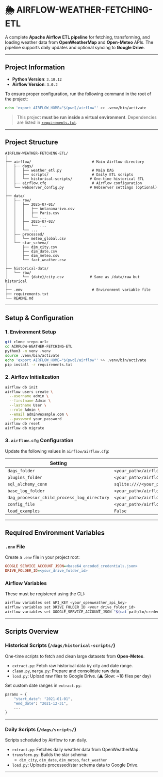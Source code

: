 # 🌦️ AIRFLOW-WEATHER-FETCHING-ETL

A complete **Apache Airflow ETL pipeline** for fetching, transforming, and loading weather data from **OpenWeatherMap** and **Open-Meteo** APIs. The pipeline supports daily updates and optional syncing to **Google Drive**.

---

## Project Information

- **Python Version**: `3.10.12`
- **Airflow Version**: `3.0.2`

To ensure proper configuration, run the following command in the root of the project:

```bash
echo 'export AIRFLOW_HOME="$(pwd)/airflow"' >> .venv/bin/activate
```

> This project **must be run inside a virtual environment**. Dependencies are listed in [`requirements.txt`](./requirements.txt).

---

## Project Structure

```
AIRFLOW-WEATHER-FETCHING-ETL/
│
├── airflow/                            # Main Airflow directory
│   ├── dags/
│   │   ├── weather_etl.py              # Main DAG
│   │   ├── scripts/                    # Daily ETL scripts
│   │   └── historical-scripts/        # One-time historical ETL
│   ├── airflow.cfg                     # Airflow configuration
│   └── webserver_config.py            # Webserver settings (optional)
│
├── data/
│   ├── raw/
│   │   ├── 2025-07-01/
│   │   │   ├── Antananarivo.csv
│   │   │   ├── Paris.csv
│   │   │   └── ...
│   │   ├── 2025-07-02/
│   │   │   └── ...
│   │   └── ...
│   ├── processed/
│   │   └── meteo_global.csv
│   └── star_schema/
│       ├── dim_city.csv
│       ├── dim_date.csv
│       ├── dim_meteo.csv
│       └── fact_weather.csv
│
├── historical-data/
│   └── raw/
│       └── {date}/city.csv            # Same as /data/raw but historical
│
├── .env                                # Environment variable file
├── requirements.txt
└── README.md
```

---

## Setup & Configuration

### 1. Environment Setup

```bash
git clone <repo-url>
cd AIRFLOW-WEATHER-FETCHING-ETL
python3 -m venv .venv
source .venv/bin/activate
echo 'export AIRFLOW_HOME="$(pwd)/airflow"' >> .venv/bin/activate
pip install -r requirements.txt
```

### 2. Airflow Initialization

```bash
airflow db init
airflow users create \
  --username admin \
  --firstname Admin \
  --lastname User \
  --role Admin \
  --email admin@example.com \
  --password your_password
airflow db reset
airflow db migrate
```

### 3. `airflow.cfg` Configuration

Update the following values in `airflow/airflow.cfg`:

| Setting                                 | Value                                                            |
|-----------------------------------------|------------------------------------------------------------------|
| `dags_folder`                           | `<your_path>/airflow/dags`                                       |
| `plugins_folder`                        | `<your_path>/airflow/plugins`                                    |
| `sql_alchemy_conn`                      | `sqlite:////<your_path>/airflow/airflow.db`                      |
| `base_log_folder`                       | `<your_path>/airflow/logs`                                       |
| `dag_processor_child_process_log_directory` | `<your_path>/airflow/logs/dag_processor`                  |
| `config_file`                           | `<your_path>/airflow/webserver_config.py`                        |
| `load_examples`                         | `False`                                                          |

---

## Required Environment Variables

### `.env` File

Create a `.env` file in your project root:

```ini
GOOGLE_SERVICE_ACCOUNT_JSON=<base64_encoded_credentials.json>
DRIVE_FOLDER_ID=<your_drive_folder_id>
```

### Airflow Variables

These must be registered using the CLI:

```bash
airflow variables set API_KEY <your_openweather_api_key>
airflow variables set DRIVE_FOLDER_ID <your_drive_folder_id>
airflow variables set GOOGLE_SERVICE_ACCOUNT_JSON "$(cat path/to/credentials.json)"
```

---

## Scripts Overview

### Historical Scripts (`/dags/historical-scripts/`)

One-time scripts to fetch and clean large datasets from **Open-Meteo**.

- `extract.py`: Fetch raw historical data by city and date range.
- `clean.py`, `merge.py`: Prepare and consolidate raw data.
- `load.py`: Upload raw files to Google Drive. (⚠️ Slow: ~18 files per day)

Set custom date ranges in `extract.py`:

```python
params = {
    "start_date": "2021-01-01",
    "end_date": "2021-12-31",
    ...
}
```

---

### Daily Scripts (`/dags/scripts/`)

Scripts scheduled by Airflow to run daily.

- `extract.py`: Fetches daily weather data from OpenWeatherMap.
- `transform.py`: Builds the star schema:
  - `dim_city`, `dim_date`, `dim_meteo`, `fact_weather`
- `load.py`: Uploads processed/star schema data to Google Drive.

---